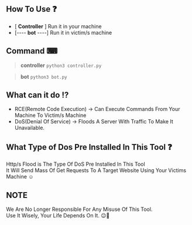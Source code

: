 ## How To Use ❓
- [ **Controller** ] Run it in your machine 
- [---- **bot** ----] Run it in victim/s machine

## Command ⌨
> **controller** `python3 controller.py`

> **bot** `python3 bot.py`

## What can it do ⁉
- RCE(Remote Code Execution) -> Can Execute Commands From Your Machine To Victim/s Machine
- DoS(Denial Of Service) -> Floods A Server With Traffic To Make It Unavailable.

## What Type of Dos Pre Installed In This Tool ❓
Http/s Flood is The Type Of DoS Pre Installed In This Tool <br>
It Will Send Mass Of Get Requests To A Target Website Using Your Victims Machine ☺

## NOTE
We Are No Longer Responsible For Any Misuse Of This Tool. <br>
Use It Wisely, Your Life Depends On It.  😉🙂
